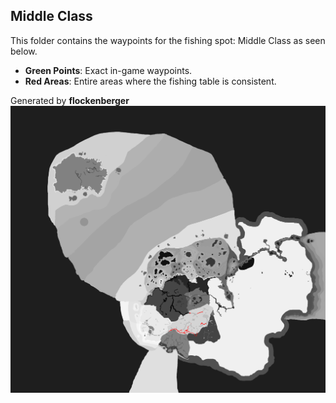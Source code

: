 ## Middle Class
This folder contains the waypoints for the fishing spot: Middle Class as seen below.

- **Green Points**: Exact in-game waypoints.
- **Red Areas**: Entire areas where the fishing table is consistent.

Generated by **flockenberger**
![Middle Class](./Preview.png?raw=true "Middle Class")